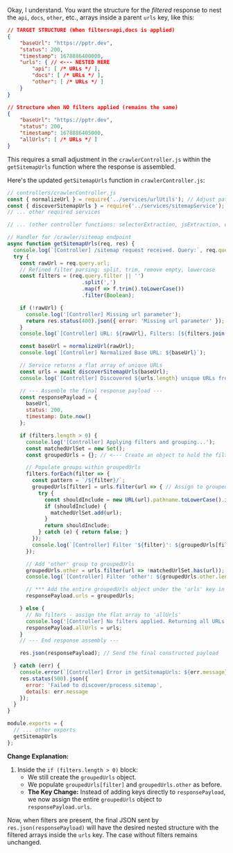 Okay, I understand. You want the structure for the *filtered* response to nest the `api`, `docs`, `other`, etc., arrays inside a parent `urls` key, like this:

```json
// TARGET STRUCTURE (When filters=api,docs is applied)
{
    "baseUrl": "https://pptr.dev",
    "status": 200,
    "timestamp": 1678886400000,
    "urls": { // <--- NESTED HERE
        "api": [ /* URLs */ ],
        "docs": [ /* URLs */ ],
        "other": [ /* URLs */ ]
    }
}

// Structure when NO filters applied (remains the same)
{
    "baseUrl": "https://pptr.dev",
    "status": 200,
    "timestamp": 1678886405000,
    "allUrls": [ /* URLs */ ]
}
```

This requires a small adjustment in the `crawlerController.js` within the `getSitemapUrls` function where the response is assembled.

Here's the updated `getSitemapUrls` function in `crawlerController.js`:

```javascript
// controllers/crawlerController.js
const { normalizeUrl } = require('../services/urlUtils'); // Adjust path if needed
const { discoverSitemapUrls } = require('../services/sitemapService'); // Adjust path if needed
// ... other required services

// ... (other controller functions: selectorExtraction, jsExtraction, etc.)

// Handler for /crawler/sitemap endpoint
async function getSitemapUrls(req, res) {
  console.log(`[Controller] /sitemap request received. Query:`, req.query);
  try {
    const rawUrl = req.query.url;
    // Refined filter parsing: split, trim, remove empty, lowercase
    const filters = (req.query.filter || '')
                        .split(',')
                        .map(f => f.trim().toLowerCase())
                        .filter(Boolean);

    if (!rawUrl) {
      console.log('[Controller] Missing url parameter');
      return res.status(400).json({ error: 'Missing url parameter' });
    }
    console.log(`[Controller] URL: ${rawUrl}, Filters: [${filters.join(', ')}]`);

    const baseUrl = normalizeUrl(rawUrl);
    console.log(`[Controller] Normalized Base URL: ${baseUrl}`);

    // Service returns a flat array of unique URLs
    const urls = await discoverSitemapUrls(baseUrl);
    console.log(`[Controller] Discovered ${urls.length} unique URLs from service.`);

    // --- Assemble the final response payload ---
    const responsePayload = {
      baseUrl,
      status: 200,
      timestamp: Date.now()
    };

    if (filters.length > 0) {
      console.log('[Controller] Applying filters and grouping...');
      const matchedUrlSet = new Set();
      const groupedUrls = {}; // <--- Create an object to hold the filtered groups

      // Populate groups within groupedUrls
      filters.forEach(filter => {
        const pattern = `/${filter}/`;
        groupedUrls[filter] = urls.filter(url => { // Assign to groupedUrls[filter]
          try {
            const shouldInclude = new URL(url).pathname.toLowerCase().includes(pattern);
            if (shouldInclude) {
              matchedUrlSet.add(url);
            }
            return shouldInclude;
          } catch (e) { return false; }
        });
        console.log(`[Controller] Filter '${filter}': ${groupedUrls[filter].length} URLs matched.`);
      });

      // Add 'other' group to groupedUrls
      groupedUrls.other = urls.filter(url => !matchedUrlSet.has(url)); // Assign to groupedUrls.other
      console.log(`[Controller] Filter 'other': ${groupedUrls.other.length} URLs.`);

      // *** Add the entire groupedUrls object under the 'urls' key in the final response ***
      responsePayload.urls = groupedUrls;

    } else {
      // No filters - assign the flat array to 'allUrls'
      console.log('[Controller] No filters applied. Returning all URLs.');
      responsePayload.allUrls = urls;
    }
    // --- End response assembly ---

    res.json(responsePayload); // Send the final constructed payload

  } catch (err) {
    console.error(`[Controller] Error in getSitemapUrls: ${err.message}`, err.stack);
    res.status(500).json({
      error: 'Failed to discover/process sitemap',
      details: err.message
    });
  }
}

module.exports = {
  // ... other exports
  getSitemapUrls
};
```

**Change Explanation:**

1.  Inside the `if (filters.length > 0)` block:
    *   We still create the `groupedUrls` object.
    *   We populate `groupedUrls[filter]` and `groupedUrls.other` as before.
    *   **The Key Change:** Instead of adding keys directly to `responsePayload`, we now assign the entire `groupedUrls` object to `responsePayload.urls`.

Now, when filters are present, the final JSON sent by `res.json(responsePayload)` will have the desired nested structure with the filtered arrays inside the `urls` key. The case without filters remains unchanged.